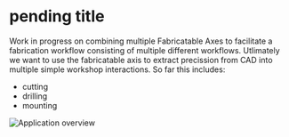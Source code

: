 # pending title

Work in progress on combining multiple Fabricatable Axes to facilitate a fabrication workflow consisting of multiple different workflows. Utlimately we want to use the fabricatable axis to extract precission from CAD into multiple simple workshop interactions. So far this includes: 

- cutting
- drilling 
- mounting 

![Application overview](https://github.com/fellesverkstedet/fabricatable-machines/blob/master/Module%20development/fab_factory/img/overview-01.png)
